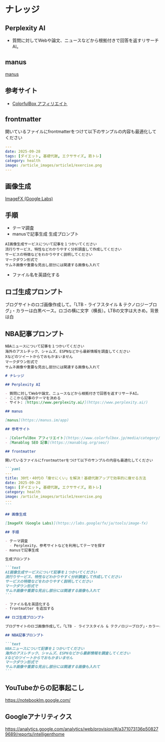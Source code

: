 # ナレッジ

## Perplexity AI

- 質問に対してWebや論文、ニュースなどから根拠付きで回答を返すリサーチAI。

## manus

[manus](https://manus.im/app)

## 参考サイト

- [ColorfulBox アフィリエイト](https://www.colorfulbox.jp/media/category/affiliate/)
## frontmatter

開いているファイルにfrontmatterをつけて以下のサンプルの内容も最適化してください

```yaml
---
date: 2025-09-28
tags: [ダイエット, 基礎代謝, エクササイズ, 筋トレ]
category: health
image: /article_images/article1/exercise.png
---
```

## 画像生成

[ImageFX (Google Labs)](https://labs.google/fx/ja/tools/image-fx)

## 手順

- テーマ調査
- manusで記事生成
生成プロンプト

```text
AI画像生成サービスについて記事を１つかいてください
流行りサービス、特性などわかりやすく分析調査して作成してください
サービスの特徴などをわかりやすく説明してください
マークダウン形式で
サムネ画像や重要な見出し部分には関連する画像も入れて
```
- ファイル名を英語化する
## ロゴ生成プロンプト

ブログサイトのロゴ画像作成して。「LTB - ライフスタイル & テクノロジーブログ」・カラーは白黒ベース。ロゴの横に文字（横長）。LTBの文字は大きめ。背景は白

## NBA記事プロンプト

```text
NBAニュースについて記事を１つかいてください
海外のアスレチック、シャムズ、ESPNなどから最新情報を調査してください
Xなどのツイートからでおもかまいません
マークダウン形式で
サムネ画像や重要な見出し部分には関連する画像も入れて
```

````markdown
# ナレッジ

## Perplexity AI

- 質問に対してWebや論文、ニュースなどから根拠付きで回答を返すリサーチAI。
- ここから記事のテーマを決める
- サイト: [https://www.perplexity.ai/](https://www.perplexity.ai/)

## manus

[manus](https://manus.im/app)

## 参考サイト

- [ColorfulBox アフィリエイト](https://www.colorfulbox.jp/media/category/affiliate/)
- [Manablog SEO 記事](https://manablog.org/seo/)

## frontmatter

開いているファイルにfrontmatterをつけて以下のサンプルの内容も最適化してください

```yaml
---
title: 30代・40代の「痩せにくい」を解決！基礎代謝アップで効率的に痩せる方法
date: 2025-09-28
tags: [ダイエット, 基礎代謝, エクササイズ, 筋トレ]
category: health
image: /article_images/article1/exercise.png
---
```

## 画像生成

[ImageFX (Google Labs)](https://labs.google/fx/ja/tools/image-fx)

## 手順

- テーマ調査
  - Perplexity、参考サイトなどを利用してテーマを探す
- manusで記事生成

生成プロンプト

```text
AI画像生成サービスについて記事を１つかいてください
流行りサービス、特性などわかりやすく分析調査して作成してください
サービスの特徴などをわかりやすく説明してください
マークダウン形式で
サムネ画像や重要な見出し部分には関連する画像も入れて
```

- ファイル名を英語化する
- frontmatter を追加する

## ロゴ生成プロンプト

ブログサイトのロゴ画像作成して。「LTB - ライフスタイル & テクノロジーブログ」・カラーは白黒ベース。ロゴの横に文字（横長）。LTBの文字は大きめ。背景は白

## NBA記事プロンプト

```text
NBAニュースについて記事を１つかいてください
海外のアスレチック、シャムズ、ESPNなどから最新情報を調査してください
Xなどのツイートからでおもかまいません
マークダウン形式で
サムネ画像や重要な見出し部分には関連する画像も入れて
```
````

## YouTubeからの記事起こし

https://notebooklm.google.com/

## Googleアナリティクス

https://analytics.google.com/analytics/web/provision/#/a371073136p508279689/reports/intelligenthome
